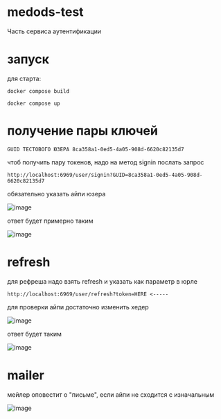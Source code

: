 # medods-test
Часть сервиса аутентификации
# запуск
для старта:
```
docker compose build

docker compose up
```
# получение пары ключей
```
GUID ТЕСТОВОГО ЮЗЕРА 8ca358a1-0ed5-4a05-908d-6620c82135d7
```
чтоб получить пару токенов, надо на метод signin послать запрос
```
http://localhost:6969/user/signin?GUID=8ca358a1-0ed5-4a05-908d-6620c82135d7
```
обязательно указать айпи юзера


![image](https://github.com/user-attachments/assets/8394ce57-5b77-4cdb-b106-b5118306a43d)

ответ будет примерно таким


![image](https://github.com/user-attachments/assets/cab36ce4-e5d1-4c58-97a5-be76097bf470)
# refresh
для рефреша надо взять refresh и указать как параметр в юрле 
```
http://localhost:6969/user/refresh?token=HERE <-----
```
для проверки айпи достаточно изменить хедер


![image](https://github.com/user-attachments/assets/a157bc56-1723-42f8-8e9d-ec2481d86687)


ответ будет таким 


![image](https://github.com/user-attachments/assets/eedc1f59-baf2-4567-ac88-99709ada6eac)

# mailer

мейлер оповестит о "письме", если айпи не сходится с изначальным


![image](https://github.com/user-attachments/assets/0a2f620d-ce8d-4c32-a515-4dc56f88ef8c)





